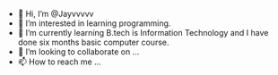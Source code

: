 - 👋 Hi, I’m @Jayvvvvv
- 👀 I’m interested in learning programming.
- 🌱 I’m currently learning B.tech is Information Technology and I have done six months basic computer course.
- 💞️ I’m looking to collaborate on ...
- 📫 How to reach me ...

<!---
Jayvvvvv/Jayvvvvv is a ✨ special ✨ repository because its `README.md` (this file) appears on your GitHub profile.
You can click the Preview link to take a look at your changes.
--->
